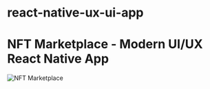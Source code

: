 # react-native-ux-ui-app

# NFT Marketplace - Modern UI/UX React Native App
![NFT Marketplace](https://i.ibb.co/X5kYdvB/image.png)


